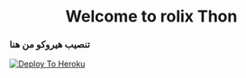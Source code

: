 <h1 align="center"><b>Welcome to rolix Thon </b></h1>


### تنصيب هيروكو من هنا
[![Deploy To Heroku](https://www.herokucdn.com/deploy/button.svg)](https://heroku.com/deploy?template=https://github.com/Faresbadry829/Ralls_Back2)

